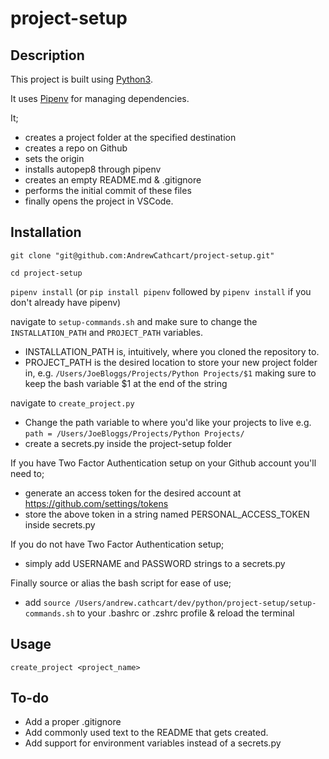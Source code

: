 # project-setup

## Description
This project is built using [Python3](https://www.python.org/download/releases/3.0/). 

It uses [Pipenv](https://docs.pipenv.org/en/latest/) for managing dependencies.

It; 
- creates a project folder at the specified destination
- creates a repo on Github
- sets the origin
- installs autopep8 through pipenv
- creates an empty README.md & .gitignore
- performs the initial commit of these files
- finally opens the project in VSCode.

## Installation
`git clone "git@github.com:AndrewCathcart/project-setup.git"`

`cd project-setup`

`pipenv install` (or `pip install pipenv` followed by `pipenv install` if you don't already have pipenv)

navigate to `setup-commands.sh` and make sure to change the `INSTALLATION_PATH` and `PROJECT_PATH` variables. 
- INSTALLATION_PATH is, intuitively, where you cloned the repository to.
- PROJECT_PATH is the desired location to store your new project folder in, e.g. `/Users/JoeBloggs/Projects/Python Projects/$1` making sure to keep the bash variable $1 at the end of the string

navigate to `create_project.py`
- Change the path variable to where you'd like your projects to live e.g. `path = /Users/JoeBloggs/Projects/Python Projects/`
- create a secrets.py inside the project-setup folder

If you have Two Factor Authentication setup on your Github account you'll need to;
- generate an access token for the desired account at https://github.com/settings/tokens 
- store the above token in a string named PERSONAL_ACCESS_TOKEN inside secrets.py

If you do not have Two Factor Authentication setup;
- simply add USERNAME and PASSWORD strings to a secrets.py

Finally source or alias the bash script for ease of use;
- add `source /Users/andrew.cathcart/dev/python/project-setup/setup-commands.sh` to your .bashrc or .zshrc profile & reload the terminal

## Usage
`create_project <project_name>`

## To-do
- Add a proper .gitignore
- Add commonly used text to the README that gets created.
- Add support for environment variables instead of a secrets.py

